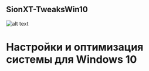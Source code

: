 ## SionXT-TweaksWin10  
![alt text](https://img.shields.io/badge/Windows%2010-0078D6?logo=windows&logoColor=white)
 # Настройки и оптимизация системы для Windows 10
